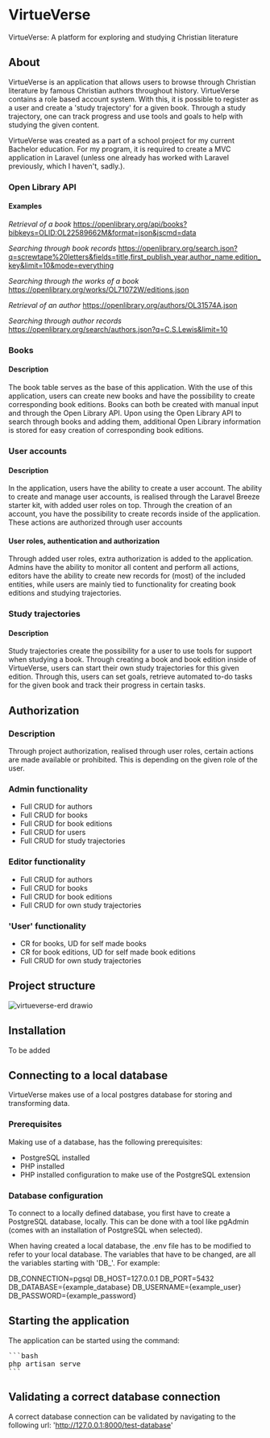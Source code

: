 # VirtueVerse
VirtueVerse: A platform for exploring and studying Christian literature

## About
VirtueVerse is an application that allows users to browse through Christian literature by famous Christian authors throughout history. VirtueVerse contains a role based account system. With this, it is possible to register as a user and create a 'study trajectory' for a given book. Through a study trajectory, one can track progress and use tools and goals to help with studying the given content. 

VirtueVerse was created as a part of a school project for my current Bachelor education. For my program, it is required to create a MVC application in Laravel (unless one already has worked with Laravel previously, which I haven't, sadly.).

### Open Library API

#### Examples
*Retrieval of a book*
https://openlibrary.org/api/books?bibkeys=OLID:OL22589662M&format=json&jscmd=data

*Searching through book records*
https://openlibrary.org/search.json?q=screwtape%20letters&fields=title,first_publish_year,author_name,edition_key&limit=10&mode=everything

*Searching through the works of a book*
https://openlibrary.org/works/OL71072W/editions.json

*Retrieval of an author*
https://openlibrary.org/authors/OL31574A.json

*Searching through author records*
https://openlibrary.org/search/authors.json?q=C.S.Lewis&limit=10

### Books

#### Description
The book table serves as the base of this application. With the use of this application, users can create new books and have the possibility to create corresponding book editions. Books can both be created with manual input and through the Open Library API. Upon using the Open Library API to search through books and adding them, additional Open Library information is stored for easy creation of corresponding book editions.

### User accounts

#### Description
In the application, users have the ability to create a user account. The ability to create and manage user accounts, is realised through the Laravel Breeze starter kit, with added user roles on top. Through the creation of an account, you have the possibility to create records inside of the application. These actions are authorized through user accounts

#### User roles, authentication and authorization
Through added user roles, extra authorization is added to the application. Admins have the ability to monitor all content and perform all actions, editors have the ability to create new records for (most) of the included entities, while users are mainly tied to functionality for creating book editions and studying trajectories.

### Study trajectories

#### Description
Study trajectories create the possibility for a user to use tools for support when studying a book. Through creating a book and book edition inside of VirtueVerse, users can start their own study trajectories for this given edition. Through this, users can set goals, retrieve automated to-do tasks for the given book and track their progress in certain tasks.

## Authorization

### Description
Through project authorization, realised through user roles, certain actions are made available or prohibited. This is depending on the given role of the user.

### Admin functionality
- Full CRUD for authors
- Full CRUD for books
- Full CRUD for book editions
- Full CRUD for users
- Full CRUD for study trajectories

### Editor functionality
- Full CRUD for authors
- Full CRUD for books
- Full CRUD for book editions
- Full CRUD for own study trajectories

### 'User' functionality
- CR for books, UD for self made books
- CR for book editions, UD for self made book editions
- Full CRUD for own study trajectories


## Project structure
![virtueverse-erd drawio](https://github.com/Lex-van-Os/VirtueVerse/assets/44748283/0e5b6736-a1e4-47da-8e1c-55d95342eca8)

## Installation
To be added

## Connecting to a local database
VirtueVerse makes use of a local postgres database for storing and transforming data.

### Prerequisites
Making use of a database, has the following prerequisites:
- PostgreSQL installed
- PHP installed
- PHP installed configuration to make use of the PostgreSQL extension

### Database configuration
To connect to a locally defined database, you first have to create a PostgreSQL database, locally. This can be done with a tool like pgAdmin (comes with an installation of PostgreSQL when selected).

When having created a local database, the .env file has to be modified to refer to your local database. The variables that have to be changed, are all the variables starting with 'DB_'. For example:

DB_CONNECTION=pgsql
DB_HOST=127.0.0.1
DB_PORT=5432
DB_DATABASE={example_database}
DB_USERNAME={example_user}
DB_PASSWORD={example_password}

## Starting the application
The application can be started using the command:
<pre>
```bash
php artisan serve
```
</pre>

## Validating a correct database connection
A correct database connection can be validated by navigating to the following url:
'<http://127.0.0.1:8000/test-database>'